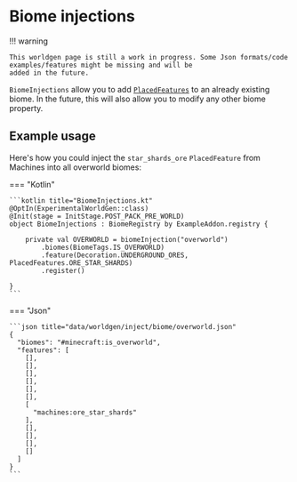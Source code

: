 # Biome injections

!!! warning

    This worldgen page is still a work in progress. Some Json formats/code examples/features might be missing and will be
    added in the future.

`BiomeInjections` allow you to add [`PlacedFeatures`](../features/placed-feature.md) to an already existing biome. In the
future, this will also allow you to modify any other biome property.

## Example usage

Here's how you could inject the `star_shards_ore` `PlacedFeature` from Machines into all overworld biomes:

=== "Kotlin"

    ```kotlin title="BiomeInjections.kt"
    @OptIn(ExperimentalWorldGen::class)
    @Init(stage = InitStage.POST_PACK_PRE_WORLD)
    object BiomeInjections : BiomeRegistry by ExampleAddon.registry {
        
        private val OVERWORLD = biomeInjection("overworld")
            .biomes(BiomeTags.IS_OVERWORLD)
            .feature(Decoration.UNDERGROUND_ORES, PlacedFeatures.ORE_STAR_SHARDS)
            .register()
    
    }
    ```

=== "Json"

    ```json title="data/worldgen/inject/biome/overworld.json"
    {
      "biomes": "#minecraft:is_overworld",
      "features": [
        [],
        [],
        [],
        [],
        [],
        [],
        [
          "machines:ore_star_shards"
        ],
        [],
        [],
        [],
        []
      ]
    }
    ```